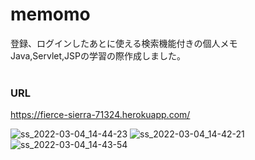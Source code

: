 # memomo

登録、ログインしたあとに使える検索機能付きの個人メモ<br>
Java,Servlet,JSPの学習の際作成しました。<br>
<br>
### URL
https://fierce-sierra-71324.herokuapp.com/

![ss_2022-03-04_14-44-23](https://user-images.githubusercontent.com/98932123/157592471-8ed6bf1f-6bd3-49d7-8924-7d8ed356d2cd.png)
![ss_2022-03-04_14-42-21](https://user-images.githubusercontent.com/98932123/157592531-022f4a4b-542b-4dd4-9139-060474e58631.png)
![ss_2022-03-04_14-43-54](https://user-images.githubusercontent.com/98932123/157592541-4c614a0c-c2b6-4348-8783-fe77474d5ac6.png)
